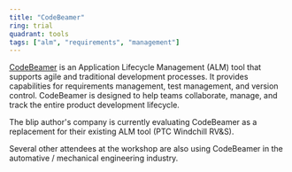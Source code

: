 ```yaml
---
title: "CodeBeamer"
ring: trial
quadrant: tools
tags: ["alm", "requirements", "management"]
---
```


[CodeBeamer](https://intland.com/products/codebeamer-alm/) is an Application Lifecycle Management (ALM) tool that supports agile and traditional development processes. It provides capabilities for requirements management, test management, and version control. CodeBeamer is designed to help teams collaborate, manage, and track the entire product development lifecycle.

The blip author's company is currently evaluating CodeBeamer as a replacement for their existing ALM tool (PTC Windchill RV&S).

Several other attendees at the workshop are also using CodeBeamer in the automative / mechanical engineering industry.
